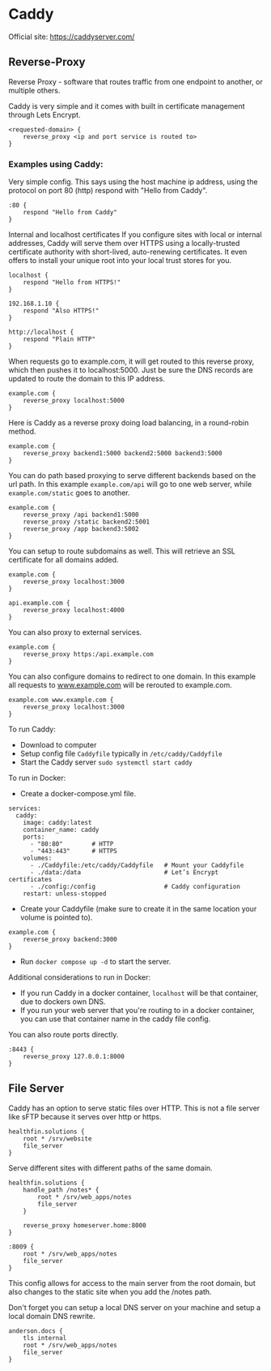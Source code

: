 # Caddy

Official site: https://caddyserver.com/

## Reverse-Proxy

Reverse Proxy - software that routes traffic from one endpoint to another, or multiple others.

Caddy is very simple and it comes with built in certificate management through Lets Encrypt. 

```caddy
<requested-domain> {
    reverse_proxy <ip and port service is routed to>
}
```

### Examples using Caddy:

Very simple config. This says using the host machine ip address, using the protocol on port 80 (http)
respond with "Hello from Caddy".

```caddy
:80 {
    respond "Hello from Caddy"
}
```

Internal and localhost certificates
If you configure sites with local or internal addresses, Caddy will serve them over HTTPS 
using a locally-trusted certificate authority with short-lived, auto-renewing certificates. 
It even offers to install your unique root into your local trust stores for you.
```caddy
localhost {
	respond "Hello from HTTPS!"
}

192.168.1.10 {
	respond "Also HTTPS!"
}

http://localhost {
	respond "Plain HTTP"
}
```

When requests go to example.com, it will get routed
to this reverse proxy, which then pushes it to localhost:5000. Just be sure the DNS
records are updated to route the domain to this IP address.
```caddy
example.com {
    reverse_proxy localhost:5000
}
```

Here is Caddy as a reverse proxy doing load balancing, in a round-robin method.
```caddy
example.com {
    reverse_proxy backend1:5000 backend2:5000 backend3:5000
}
```

You can do path based proxying to serve different backends based on the url path. In this 
example ``example.com/api`` will go to one web server, while ``example.com/static`` goes to another.
```caddy
example.com {
    reverse_proxy /api backend1:5000
    reverse_proxy /static backend2:5001
    reverse_proxy /app backend3:5002
}
```

You can setup to route subdomains as well. This will retrieve an SSL certificate for all domains added.
```caddy
example.com {
    reverse_proxy localhost:3000
}

api.example.com {
    reverse_proxy localhost:4000
}
```

You can also proxy to external services.
```caddy
example.com {
    reverse_proxy https:/api.example.com
}
```

You can also configure domains to redirect to one domain. In this example all requests to 
www.example.com will be rerouted to example.com. 
```caddy
example.com www.example.com {
    reverse_proxy localhost:3000
}
```

To run Caddy:

- Download to computer
- Setup config file ``Caddyfile`` typically in ``/etc/caddy/Caddyfile``
- Start the Caddy server ``sudo systemctl start caddy``

To run in Docker:

- Create a docker-compose.yml file.
```docker-compose
services:
  caddy:
    image: caddy:latest
    container_name: caddy
    ports:
      - "80:80"        # HTTP
      - "443:443"      # HTTPS
    volumes:
      - ./Caddyfile:/etc/caddy/Caddyfile   # Mount your Caddyfile
      - ./data:/data                       # Let’s Encrypt certificates
      - ./config:/config                   # Caddy configuration
    restart: unless-stopped
```

- Create your Caddyfile (make sure to create it in the same location your volume is pointed to).
```caddy
example.com {
    reverse_proxy backend:3000
}
```
- Run ``docker compose up -d`` to start the server.

Additional considerations to run in Docker:

- If you run Caddy in a docker container, ``localhost`` will be that container, due to dockers own DNS.
- If you run your web server that you're routing to in a docker container, you can use that container name
    in the caddy file config.

You can also route ports directly.

```
:8443 {
    reverse_proxy 127.0.0.1:8000
}
```

## File Server

Caddy has an option to serve static files over HTTP. This is not a file server like sFTP
because it serves over http or https.

```caddy
healthfin.solutions {
    root * /srv/website
    file_server
}
```

Serve different sites with different paths of the same domain.

```caddy
healthfin.solutions {
    handle_path /notes* {
        root * /srv/web_apps/notes
        file_server
    }

    reverse_proxy homeserver.home:8000
}

:8009 {
    root * /srv/web_apps/notes
    file_server
}
```

This config allows for access to the main server from the root domain, but 
also changes to the static site when you add the /notes path.

Don't forget you can setup a local DNS server on your machine and setup a 
local domain DNS rewrite.

```caddy
anderson.docs {
    tls internal
    root * /srv/web_apps/notes
    file_server
}
```

